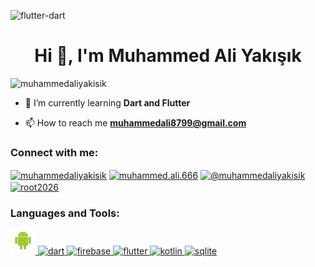 ![flutter-dart](https://github.com/MuhammedAliYakisik/MuhammedAliYakisik/assets/129868370/1591c0e7-a7df-4600-a6f3-320c0dc73522)

<h1 align="center">Hi 👋, I'm Muhammed Ali Yakışık</h1>

<p align="left"> <img src="https://komarev.com/ghpvc/?username=muhammedaliyakisik&label=Profile%20views&color=0e75b6&style=flat" alt="muhammedaliyakisik" /> </p>

- 🌱 I’m currently learning **Dart and Flutter**

- 📫 How to reach me **muhammedali8799@gmail.com**

<h3 align="left">Connect with me:</h3>
<p align="left">
<a href="https://linkedin.com/in/muhammedaliyakisik" target="blank"><img align="center" src="https://raw.githubusercontent.com/rahuldkjain/github-profile-readme-generator/master/src/images/icons/Social/linked-in-alt.svg" alt="muhammedaliyakisik" height="30" width="40" /></a>
<a href="https://instagram.com/muhammed.ali̇.666" target="blank"><img align="center" src="https://raw.githubusercontent.com/rahuldkjain/github-profile-readme-generator/master/src/images/icons/Social/instagram.svg" alt="muhammed.ali̇.666" height="30" width="40" /></a>
<a href="https://medium.com/@muhammedaliyakisik" target="blank"><img align="center" src="https://raw.githubusercontent.com/rahuldkjain/github-profile-readme-generator/master/src/images/icons/Social/medium.svg" alt="@muhammedaliyakisik" height="30" width="40" /></a>
<a href="https://www.youtube.com/c/root2026" target="blank"><img align="center" src="https://raw.githubusercontent.com/rahuldkjain/github-profile-readme-generator/master/src/images/icons/Social/youtube.svg" alt="root2026" height="30" width="40" /></a>
</p>

<h3 align="left">Languages and Tools:</h3>
<p align="left"> <a href="https://developer.android.com" target="_blank" rel="noreferrer"> <img src="https://raw.githubusercontent.com/devicons/devicon/master/icons/android/android-original-wordmark.svg" alt="android" width="40" height="40"/> </a> <a href="https://dart.dev" target="_blank" rel="noreferrer"> <img src="https://www.vectorlogo.zone/logos/dartlang/dartlang-icon.svg" alt="dart" width="40" height="40"/> </a> <a href="https://firebase.google.com/" target="_blank" rel="noreferrer"> <img src="https://www.vectorlogo.zone/logos/firebase/firebase-icon.svg" alt="firebase" width="40" height="40"/> </a> <a href="https://flutter.dev" target="_blank" rel="noreferrer"> <img src="https://www.vectorlogo.zone/logos/flutterio/flutterio-icon.svg" alt="flutter" width="40" height="40"/> </a> <a href="https://kotlinlang.org" target="_blank" rel="noreferrer"> <img src="https://www.vectorlogo.zone/logos/kotlinlang/kotlinlang-icon.svg" alt="kotlin" width="40" height="40"/> </a> <a href="https://www.sqlite.org/" target="_blank" rel="noreferrer"> <img src="https://www.vectorlogo.zone/logos/sqlite/sqlite-icon.svg" alt="sqlite" width="40" height="40"/> </a> </p>


